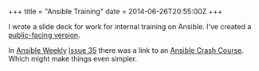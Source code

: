 +++
title = "Ansible Training"
date = 2014-06-26T20:55:00Z
+++

I wrote a slide deck for work for internal training on Ansible. 
I've created a [public-facing version](/ansible-training).

In [Ansible Weekly](https://devopsu.com/newsletters/ansible-weekly-newsletter.html) [Issue 35](https://devopsu.com/newsletters/ansible-weekly/35.html) there
was a link to an [Ansible Crash Course](http://www.slideshare.net/SimoneSoldateschi/ansible-crash-course-35783512). Which might make things even simpler. 
